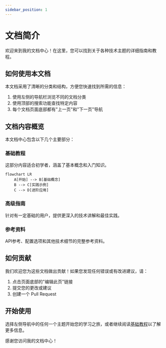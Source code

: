 ```yaml
---
sidebar_position: 1
---
```


# 文档简介

欢迎来到我的文档中心！在这里，您可以找到关于各种技术主题的详细指南和教程。

## 如何使用本文档

本文档采用了清晰的分类和结构，方便您快速找到所需的信息：

1. 使用左侧的导航栏浏览不同的文档分类
2. 使用顶部的搜索功能查找特定内容
3. 每个文档页面底部都有"上一页"和"下一页"导航

## 文档内容概览

本文档中心包含以下几个主要部分：

### 基础教程

这部分内容适合初学者，涵盖了基本概念和入门知识。

```mermaid
flowchart LR
    A[开始] --> B[基础概念]
    B --> C[实践示例]
    C --> D[进阶应用]
```

### 高级指南

针对有一定基础的用户，提供更深入的技术讲解和最佳实践。

### 参考资料

API参考、配置选项和其他技术细节的完整参考资料。

## 如何贡献

我们欢迎您为这些文档做出贡献！如果您发现任何错误或有改进建议，请：

1. 点击页面底部的"编辑此页"链接
2. 提交您的更改或建议
3. 创建一个 Pull Request

## 开始使用

选择左侧导航中的任何一个主题开始您的学习之旅，或者继续阅读[基础教程](./tutorial-basics/create-a-document.md)以了解更多信息。

感谢您访问我的文档中心！
